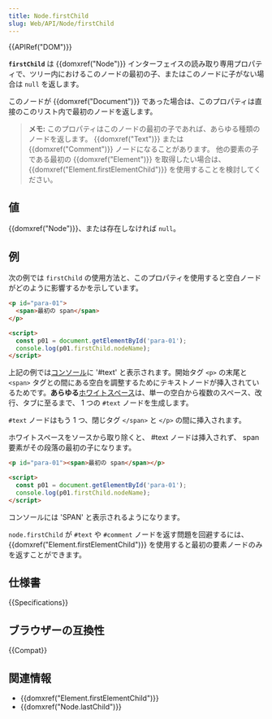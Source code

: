 ```yaml
---
title: Node.firstChild
slug: Web/API/Node/firstChild
---
```

{{APIRef("DOM")}}

**`firstChild`** は {{domxref("Node")}} インターフェイスの読み取り専用プロパティで、ツリー内におけるこのノードの最初の子、またはこのノードに子がない場合は `null` を返します。

このノードが {{domxref("Document")}} であった場合は、このプロパティは直接のこのリスト内で最初のノードを返します。

> **メモ:** このプロパティはこのノードの最初の子であれば、あらゆる種類のノードを返します。
> {{domxref("Text")}} または {{domxref("Comment")}} ノードになることがあります。
> 他の要素の子である最初の {{domxref("Element")}} を取得したい場合は、 {{domxref("Element.firstElementChild")}} を使用することを検討してください。

## 値

{{domxref("Node")}}、または存在しなければ `null`。

## 例

次の例では `firstChild` の使用方法と、このプロパティを使用すると空白ノードがどのように影響するかを示しています。

```html
<p id="para-01">
  <span>最初の span</span>
</p>

<script>
  const p01 = document.getElementById('para-01');
  console.log(p01.firstChild.nodeName);
</script>
```

上記の例では[コンソール](/ja/docs/Web/API/console)に '#text' と表示されます。開始タグ `<p>` の末尾と `<span>` タグとの間にある空白を調整するためにテキストノードが挿入されているためです。**あらゆる**[ホワイトスペース](/ja/docs/Web/API/Document_Object_Model/Whitespace)は、単一の空白から複数のスペース、改行、タブに至るまで、 1 つの `#text` ノードを生成します。

`#text` ノードはもう 1 つ、閉じタグ `</span>` と `</p>` の間に挿入されます。

ホワイトスペースをソースから取り除くと、 #text ノードは挿入されず、 span 要素がその段落の最初の子になります。

```html
<p id="para-01"><span>最初の span</span></p>

<script>
  const p01 = document.getElementById('para-01');
  console.log(p01.firstChild.nodeName);
</script>
```

コンソールには 'SPAN' と表示されるようになります。

`node.firstChild` が `#text` や `#comment` ノードを返す問題を回避するには、 {{domxref("Element.firstElementChild")}} を使用すると最初の要素ノードのみを返すことができます。

## 仕様書

{{Specifications}}

## ブラウザーの互換性

{{Compat}}

## 関連情報

- {{domxref("Element.firstElementChild")}}
- {{domxref("Node.lastChild")}}
